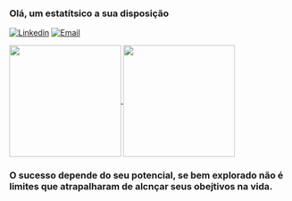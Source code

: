 ### Olá, um estatítsico a sua disposição

[![Linkedin](https://img.shields.io/badge/LinkedIn-0077B5?style=for-the-badge&logo=linkedin&logoColor=white)](https://www.linkedin.com/in/fabiano-florentino-dos-santos-197a82207/)
[![Email](https://img.shields.io/badge/Gmail-D14836?style=for-the-badge&logo=gmail&logoColor=white)](fabiano.santos@aluno.uepb.edu.br)

<a href="https://github.com/anuraghazra/github-readme-stats">
  <img height=200 align="center" src="https://github-readme-stats.vercel.app/api?username=Fabiano01EST" />
</a>
<a href="https://github.com/anuraghazra/convoychat">
  <img height=200 align="center" src="https://github-readme-stats.vercel.app/api/top-langs?username=Fabiano01EST&layout=compact&langs_count=8&card_width=320" />
</a>

### O sucesso depende do seu potencial, se bem explorado não é limites que atrapalharam de alcnçar seus obejtivos na vida.
